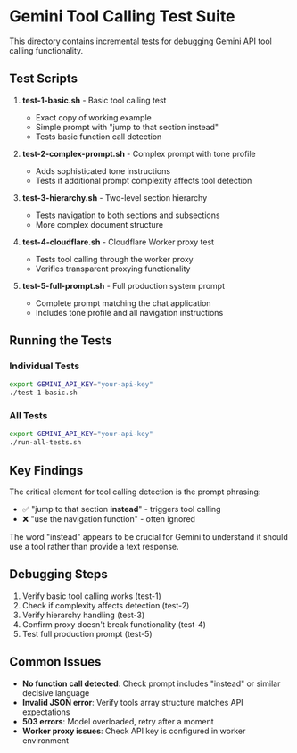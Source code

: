 # Gemini Tool Calling Test Suite

This directory contains incremental tests for debugging Gemini API tool calling functionality.

## Test Scripts

1. **test-1-basic.sh** - Basic tool calling test
   - Exact copy of working example
   - Simple prompt with "jump to that section instead"
   - Tests basic function call detection

2. **test-2-complex-prompt.sh** - Complex prompt with tone profile
   - Adds sophisticated tone instructions
   - Tests if additional prompt complexity affects tool detection

3. **test-3-hierarchy.sh** - Two-level section hierarchy
   - Tests navigation to both sections and subsections
   - More complex document structure

4. **test-4-cloudflare.sh** - Cloudflare Worker proxy test
   - Tests tool calling through the worker proxy
   - Verifies transparent proxying functionality

5. **test-5-full-prompt.sh** - Full production system prompt
   - Complete prompt matching the chat application
   - Includes tone profile and all navigation instructions

## Running the Tests

### Individual Tests
```bash
export GEMINI_API_KEY="your-api-key"
./test-1-basic.sh
```

### All Tests
```bash
export GEMINI_API_KEY="your-api-key"
./run-all-tests.sh
```

## Key Findings

The critical element for tool calling detection is the prompt phrasing:
- ✅ "jump to that section **instead**" - triggers tool calling
- ❌ "use the navigation function" - often ignored

The word "instead" appears to be crucial for Gemini to understand it should use a tool rather than provide a text response.

## Debugging Steps

1. Verify basic tool calling works (test-1)
2. Check if complexity affects detection (test-2)
3. Verify hierarchy handling (test-3)
4. Confirm proxy doesn't break functionality (test-4)
5. Test full production prompt (test-5)

## Common Issues

- **No function call detected**: Check prompt includes "instead" or similar decisive language
- **Invalid JSON error**: Verify tools array structure matches API expectations
- **503 errors**: Model overloaded, retry after a moment
- **Worker proxy issues**: Check API key is configured in worker environment